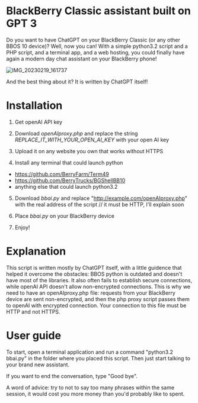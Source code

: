 # BlackBerry Classic assistant built on GPT 3
Do you want to have ChatGPT on your BlackBerry Classic  (or any other BBOS 10 device)? Well, now you can!
With a simple python3.2 script and a PHP script, and a terminal app, and a web hosting, you could finally have again a modern day chat assistant on your BlackBerry phone!

![IMG_20230219_161737](https://user-images.githubusercontent.com/89629317/224575200-85be718d-c377-4cdf-8023-bdd4e5aeba3a.png)

And the best thing about it? It is written by ChatGPT itself!

# Installation
1. Get openAI API key

2. Download *openAIproxy.php* and replace the string *REPLACE_IT_WITH_YOUR_OPEN_AI_KEY* with your open AI key

3. Upload it on any website you own that works without HTTPS

4. Install any terminal that could launch python
* https://github.com/BerryFarm/Term49
* https://github.com/BerryTrucks/BGShellBB10
* anything else that could launch python3.2

5. Download *bbai.py* and replace "http://example.com/openAIproxy.php" with the real address of the script // it must be HTTP, I'll explain soon

6. Place *bbai.py* on your BlackBerry device

7. Enjoy!

# Explanation
This script is written mostly by ChatGPT itself, with a little guidence that helped it overcome the obstacles: BBOS python is outdated and doesn't have most of the libraries. It also often fails to establish secure connections, while openAI API doesn't allow non-encrypted connections. This is why we need to have an openAIproxy.php file: requests from your BlackBerry device are sent non-encrypted, and then the php proxy script passes them to openAI with encrypted connection. Your connection to this file must be HTTP and not HTTPS.

# User guide
To start, open a terminal application and run a command "python3.2 bbai.py" in the folder where you placed this script. Then just start talking to your brand new assistant.

If you want to end the conversation, type "Good bye".

A word of advice: try to not to say too many phrases within the same session, it would cost you more money than you'd probably like to spent.
